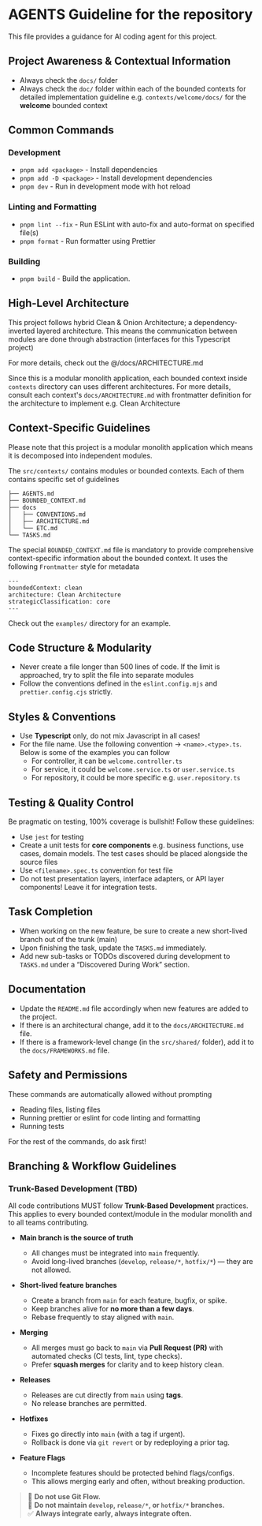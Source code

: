 # AGENTS Guideline for the repository
This file provides a guidance for AI coding agent for this project.

## Project Awareness & Contextual Information
- Always check the `docs/` folder
- Always check the `doc/` folder within each of the bounded contexts for detailed implementation guideline e.g. `contexts/welcome/docs/` for the **welcome** bounded context

## Common Commands
### Development
- `pnpm add <package>` - Install dependencies
- `pnpm add -D <package>` - Install development dependencies
- `pnpm dev` - Run in development mode with hot reload

### Linting and Formatting
- `pnpm lint --fix` - Run ESLint with auto-fix and auto-format on specified file(s)
- `pnpm format` - Run formatter using Prettier

### Building
- `pnpm build` - Build the application.

## High-Level Architecture
This project follows hybrid Clean & Onion Architecture; a dependency-inverted layered architecture. This means the communication between modules are done through abstraction (interfaces for this Typescript project)

For more details, check out the @/docs/ARCHITECTURE.md

Since this is a modular monolith application, each bounded context inside `contexts` directory can uses different architectures. For more details, consult each context's `docs/ARCHITECTURE.md` with frontmatter definition for the architecture to implement e.g. Clean Architecture

## Context-Specific Guidelines
Please note that this project is a modular monolith application which means it is decomposed into independent modules.

The `src/contexts/` contains modules or bounded contexts. Each of them contains specific set of guidelines

```text
├── AGENTS.md
├── BOUNDED_CONTEXT.md
├── docs
│   ├── CONVENTIONS.md
│   ├── ARCHITECTURE.md
│   └── ETC.md
└── TASKS.md
```

The special `BOUNDED_CONTEXT.md` file is mandatory to provide comprehensive context-specific information about the bounded context. It uses the following `Frontmatter` style for metadata

```
---
boundedContext: clean
architecture: Clean Architecture
strategicClassification: core
---
```

Check out the `examples/` directory for an example.


## Code Structure & Modularity
- Never create a file longer than 500 lines of code. If the limit is approached, try to split the file into separate modules
- Follow the conventions defined in the `eslint.config.mjs` and `prettier.config.cjs` strictly.

## Styles & Conventions
- Use **Typescript** only, do not mix Javascript in all cases!
- For the file name. Use the following convention -> `<name>.<type>.ts`. Below is some of the examples you can follow
  - For controller, it can be `welcome.controller.ts`
  - For service, it could be `welcome.service.ts` or `user.service.ts`
  - For repository, it could be more specific e.g. `user.repository.ts`

## Testing & Quality Control
Be pragmatic on testing, 100% coverage is bullshit! Follow these guidelines:

- Use `jest` for testing
- Create a unit tests for **core components** e.g. business functions, use cases, domain models. The test cases should be placed alongside the source files
- Use `<filename>.spec.ts` convention for test file
- Do not test presentation layers, interface adapters, or API layer components! Leave it for integration tests.

## Task Completion
- When working on the new feature, be sure to create a new short-lived branch out of the trunk (main)
- Upon finishing the task, update the `TASKS.md` immediately.
- Add new sub-tasks or TODOs discovered during development to `TASKS.md` under a “Discovered During Work” section.


## Documentation
- Update the `README.md` file accordingly when new features are added to the project.
- If there is an architectural change, add it to the `docs/ARCHITECTURE.md` file.
- If there is a framework-level change (in the `src/shared/` folder), add it to the `docs/FRAMEWORKS.md` file.

## Safety and Permissions

These commands are automatically allowed without prompting
- Reading files, listing files
- Running prettier or eslint for code linting and formatting
- Running tests

For the rest of the commands, do ask first!

## Branching & Workflow Guidelines

### Trunk-Based Development (TBD)

All code contributions MUST follow **Trunk-Based Development** practices.  
This applies to every bounded context/module in the modular monolith and to all teams contributing.

- **Main branch is the source of truth**  
  - All changes must be integrated into `main` frequently.  
  - Avoid long-lived branches (`develop`, `release/*`, `hotfix/*`) — they are not allowed.  

- **Short-lived feature branches**  
  - Create a branch from `main` for each feature, bugfix, or spike.  
  - Keep branches alive for **no more than a few days**.  
  - Rebase frequently to stay aligned with `main`.  

- **Merging**  
  - All merges must go back to `main` via **Pull Request (PR)** with automated checks (CI tests, lint, type checks).  
  - Prefer **squash merges** for clarity and to keep history clean.  

- **Releases**  
  - Releases are cut directly from `main` using **tags**.  
  - No release branches are permitted.  

- **Hotfixes**  
  - Fixes go directly into `main` (with a tag if urgent).  
  - Rollback is done via `git revert` or by redeploying a prior tag.  

- **Feature Flags**  
  - Incomplete features should be protected behind flags/configs.  
  - This allows merging early and often, without breaking production.  

> 🚫 **Do not use Git Flow.**  
> 🚫 **Do not maintain `develop`, `release/*`, or `hotfix/*` branches.**  
> ✅ **Always integrate early, always integrate often.**